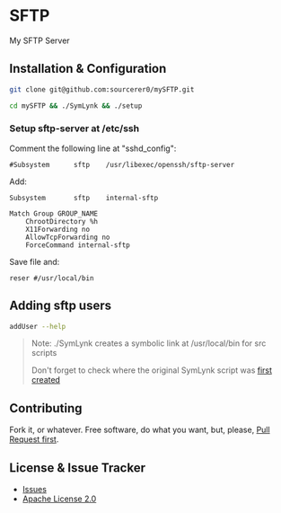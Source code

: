 # SFTP
My SFTP Server

## Installation & Configuration
```bash
git clone git@github.com:sourcerer0/mySFTP.git

cd mySFTP && ./SymLynk && ./setup
```

### Setup sftp-server at /etc/ssh
Comment the following line at "sshd_config":
```
#Subsystem      sftp    /usr/libexec/openssh/sftp-server
```

Add:
```
Subsystem       sftp    internal-sftp

Match Group GROUP_NAME
	ChrootDirectory %h
	X11Forwarding no
	AllowTcpForwarding no
	ForceCommand internal-sftp
```

Save file and:
```
reser #/usr/local/bin
```

## Adding sftp users
```bash
addUser --help
```

> Note: ./SymLynk creates a symbolic link at /usr/local/bin for src scripts
>
> Don't forget to check where the original SymLynk script was [first created](https://github.com/sourcerer0/sourcery)

## Contributing
Fork it, or whatever. Free software, do what you want, but, please, [Pull Request first](https://github.com/sourcerer0/mySFTP/pulls).

## License & Issue Tracker
- [Issues](https://github.com/sourcerer0/mySFTP/issues)
- [Apache License 2.0](https://github.com/sourcerer0/mySFTP/blob/master/LICENSE)
